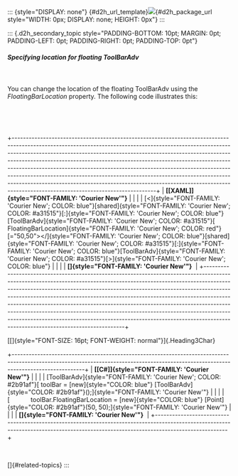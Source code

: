 ::: {style="DISPLAY: none"}
[](ms-xhelp:///?Id=d2h_url_template){#d2h_url_template}![](!package_url!){#d2h_package_url style="WIDTH: 0px; DISPLAY: none; HEIGHT: 0px"}
:::

::: {.d2h_secondary_topic style="PADDING-BOTTOM: 10pt; MARGIN: 0pt; PADDING-LEFT: 0pt; PADDING-RIGHT: 0pt; PADDING-TOP: 0pt"}
##### Specifying location for floating ToolBarAdv

         

You can change the location of the floating ToolBarAdv using the *FloatingBarLocation* property. The following code illustrates this:

 

 

+--------------------------------------------------------------------------------------------------------------------------------------------------------------------------------------------------------------------------------------------------------------------------------------------------------------------------------------------------------------------------------------------------------------------------------------------------------------------------------------------------------------------------------------------------------------------------------------------------------------------+
| **[\[XAML\]]{style="FONT-FAMILY: 'Courier New'"}**                                                                                                                                                                                                                                                                                                                                                                                                                                                                                                                                                                 |
|                                                                                                                                                                                                                                                                                                                                                                                                                                                                                                                                                                                                                    |
| [\<]{style="FONT-FAMILY: 'Courier New'; COLOR: blue"}[shared]{style="FONT-FAMILY: 'Courier New'; COLOR: #a31515"}[:]{style="FONT-FAMILY: 'Courier New'; COLOR: blue"}[ToolBarAdv]{style="FONT-FAMILY: 'Courier New'; COLOR: #a31515"}[ FloatingBarLocation]{style="FONT-FAMILY: 'Courier New'; COLOR: red"}[=\"50,50\"\>\</]{style="FONT-FAMILY: 'Courier New'; COLOR: blue"}[shared]{style="FONT-FAMILY: 'Courier New'; COLOR: #a31515"}[:]{style="FONT-FAMILY: 'Courier New'; COLOR: blue"}[ToolBarAdv]{style="FONT-FAMILY: 'Courier New'; COLOR: #a31515"}[\>]{style="FONT-FAMILY: 'Courier New'; COLOR: blue"} |
|                                                                                                                                                                                                                                                                                                                                                                                                                                                                                                                                                                                                                    |
| **[]{style="FONT-FAMILY: 'Courier New'"}**                                                                                                                                                                                                                                                                                                                                                                                                                                                                                                                                                                         |
+--------------------------------------------------------------------------------------------------------------------------------------------------------------------------------------------------------------------------------------------------------------------------------------------------------------------------------------------------------------------------------------------------------------------------------------------------------------------------------------------------------------------------------------------------------------------------------------------------------------------+

[[]{style="FONT-SIZE: 16pt; FONT-WEIGHT: normal"}]{.Heading3Char} 

+-------------------------------------------------------------------------------------------------------------------------------------------------------------------------------------+
| **[\[C#\]]{style="FONT-FAMILY: 'Courier New'"}**                                                                                                                                    |
|                                                                                                                                                                                     |
| [ToolBarAdv]{style="FONT-FAMILY: 'Courier New'; COLOR: #2b91af"}[ toolBar = [new]{style="COLOR: blue"} [ToolBarAdv]{style="COLOR: #2b91af"}();]{style="FONT-FAMILY: 'Courier New'"} |
|                                                                                                                                                                                     |
| [            toolBar.FloatingBarLocation = [new]{style="COLOR: blue"} [Point]{style="COLOR: #2b91af"}(50, 50);]{style="FONT-FAMILY: 'Courier New'"}                                 |
|                                                                                                                                                                                     |
| **[]{style="FONT-FAMILY: 'Courier New'"}**                                                                                                                                          |
+-------------------------------------------------------------------------------------------------------------------------------------------------------------------------------------+

 

[]{#related-topics}
:::
